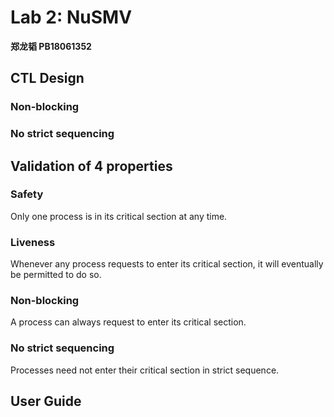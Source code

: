 # Lab 2: NuSMV

**郑龙韬 PB18061352**

## CTL Design

### Non-blocking

### No strict sequencing


## Validation of 4 properties

### Safety

Only one process is in its critical section at any time.

### Liveness

Whenever any process requests to enter its critical section, it will eventually be permitted to do so.

### Non-blocking

A process can always request to enter its critical section.

### No strict sequencing

Processes need not enter their critical section in strict sequence.

## User Guide
